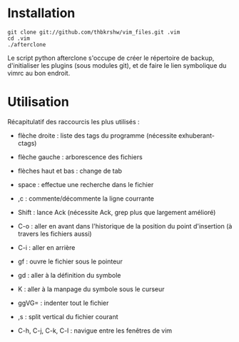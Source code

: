 # Installation

    git clone git://github.com/thbkrshw/vim_files.git .vim
    cd .vim
    ./afterclone

Le script python afterclone s'occupe de créer le répertoire de backup,
d'initialiser les plugins (sous modules git), et de faire le lien symbolique du
vimrc au bon endroit.


# Utilisation

Récapitulatif des raccourcis les plus utilisés : 

  * flèche droite : liste des tags du programme (nécessite exhuberant-ctags)
  * flèche gauche : arborescence des fichiers
  * flèches haut et bas : change de tab
 
  * space : effectue une recherche dans le fichier
  * ,c<space> : commente/décommente la ligne courrante
  * Shift<space> : lance Ack (nécessite Ack, grep plus que largement amélioré)
 
  * C-o : aller en avant dans l'historique de la position du point d'insertion (à
    travers les fichiers aussi)
  * C-i : aller en arrière

  * gf : ouvre le fichier sous le pointeur
  * gd : aller à la définition du symbole
  * K : aller à la manpage du symbole sous le curseur

  * ggVG= : indenter tout le fichier

  * ,s : split vertical du fichier courant

  * C-h, C-j, C-k, C-l : navigue entre les fenêtres de vim


 
